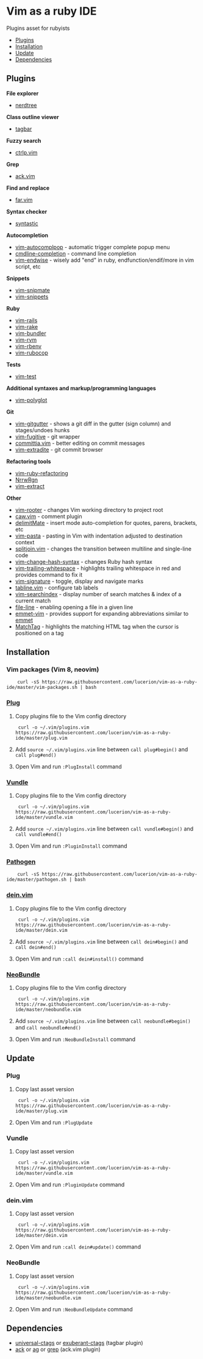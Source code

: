 # Vim as a ruby IDE

Plugins asset for rubyists

* [Plugins](#plugins)
* [Installation](#installation)
* [Update](#update)
* [Dependencies](#dependencies)


## Plugins

**File explorer**

* [nerdtree](https://github.com/scrooloose/nerdtree)

**Class outline viewer**

* [tagbar](https://github.com/majutsushi/tagbar)

**Fuzzy search**

* [ctrlp.vim](https://github.com/ctrlpvim/ctrlp.vim)

**Grep**

* [ack.vim](https://github.com/mileszs/ack.vim)

**Find and replace**

* [far.vim](https://github.com/brooth/far.vim)

**Syntax checker**

* [syntastic](https://github.com/scrooloose/syntastic)

**Autocompletion**

* [vim-autocomplpop](https://github.com/othree/vim-autocomplpop) - automatic trigger complete popup menu
* [cmdline-completion](http://www.vim.org/scripts/script.php?script_id=3531) - command line completion
* [vim-endwise](https://github.com/tpope/vim-endwise) - wisely add "end" in ruby, endfunction/endif/more in vim script, etc

**Snippets**

* [vim-snipmate](https://github.com/garbas/vim-snipmate)
* [vim-snippets](https://github.com/honza/vim-snippets)

**Ruby**

* [vim-rails](https://github.com/tpope/vim-rails)
* [vim-rake](https://github.com/tpope/vim-rake)
* [vim-bundler](https://github.com/tpope/vim-bundler)
* [vim-rvm](https://github.com/tpope/vim-rvm)
* [vim-rbenv](https://github.com/tpope/vim-rbenv)
* [vim-rubocop](https://github.com/ngmy/vim-rubocop)

**Tests**

* [vim-test](https://github.com/janko-m/vim-test)

**Additional syntaxes and markup/programming languages**

* [vim-polyglot](https://github.com/sheerun/vim-polyglot)

**Git**

* [vim-gitgutter](https://github.com/airblade/vim-gitgutter) - shows a git diff in the gutter (sign column) and stages/undoes hunks
* [vim-fugitive](https://github.com/tpope/vim-fugitive) - git wrapper
* [committia.vim](https://github.com/rhysd/committia.vim) - better editing on commit messages
* [vim-extradite](https://github.com/int3/vim-extradite) - git commit browser

**Refactoring tools**

* [vim-ruby-refactoring](https://github.com/ecomba/vim-ruby-refactoring)
* [NrrwRgn](https://github.com/chrisbra/NrrwRgn)
* [vim-extract](https://github.com/lucerion/vim-extract)

**Other**

* [vim-rooter](https://github.com/airblade/vim-rooter) - changes Vim working directory to project root
* [caw.vim](https://github.com/tyru/caw.vim) - comment plugin
* [delimitMate](https://github.com/Raimondi/delimitMate) - insert mode auto-completion for quotes, parens, brackets, etc
* [vim-pasta](https://github.com/sickill/vim-pasta) - pasting in Vim with indentation adjusted to destination context
* [splitjoin.vim](https://github.com/AndrewRadev/splitjoin.vim) - changes the transition between multiline and single-line code
* [vim-change-hash-syntax](https://github.com/ck3g/vim-change-hash-syntax) - changes Ruby hash syntax
* [vim-trailing-whitespace](https://github.com/bronson/vim-trailing-whitespace) - highlights trailing whitespace in red and provides command to fix it
* [vim-signature](https://github.com/kshenoy/vim-signature) - toggle, display and navigate marks
* [tabline.vim](https://github.com/mkitt/tabline.vim) - configure tab labels
* [vim-searchindex](https://github.com/google/vim-searchindex) - display number of search matches & index of a current match
* [file-line](https://github.com/bogado/file-line) - enabling opening a file in a given line
* [emmet-vim](https://github.com/mattn/emmet-vim) - provides support for expanding abbreviations similar to [emmet](http://emmet.io)
* [MatchTag](https://github.com/gregsexton/MatchTag) - highlights the matching HTML tag when the cursor is positioned on a tag


## Installation

### Vim packages (Vim 8, neovim)

        curl -sS https://raw.githubusercontent.com/lucerion/vim-as-a-ruby-ide/master/vim-packages.sh | bash

### [Plug](https://github.com/junegunn/vim-plug)

1. Copy plugins file to the Vim config directory

        curl -o ~/.vim/plugins.vim https://raw.githubusercontent.com/lucerion/vim-as-a-ruby-ide/master/plug.vim

2. Add `source ~/.vim/plugins.vim` line between `call plug#begin()` and `call plug#end()`

3. Open Vim and run `:PlugInstall` command

### [Vundle](https://github.com/VundleVim/Vundle.vim)

1. Copy plugins file to the Vim config directory

        curl -o ~/.vim/plugins.vim https://raw.githubusercontent.com/lucerion/vim-as-a-ruby-ide/master/vundle.vim

2. Add `source ~/.vim/plugins.vim` line between `call vundle#begin()` and `call vundle#end()`

3. Open Vim and run `:PluginInstall` command

### [Pathogen](https://github.com/tpope/vim-pathogen)

        curl -sS https://raw.githubusercontent.com/lucerion/vim-as-a-ruby-ide/master/pathogen.sh | bash

### [dein.vim](https://github.com/Shougo/dein.vim)

1. Copy plugins file to the Vim config directory

        curl -o ~/.vim/plugins.vim https://raw.githubusercontent.com/lucerion/vim-as-a-ruby-ide/master/dein.vim

2. Add `source ~/.vim/plugins.vim` line between `call dein#begin()` and `call dein#end()`

3. Open Vim and run `:call dein#install()` command

### [NeoBundle](https://github.com/Shougo/neobundle.vim)

1. Copy plugins file to the Vim config directory

        curl -o ~/.vim/plugins.vim https://raw.githubusercontent.com/lucerion/vim-as-a-ruby-ide/master/neobundle.vim

2. Add `source ~/.vim/plugins.vim` line between `call neobundle#begin()` and `call neobundle#end()`

3. Open Vim and run `:NeoBundleInstall` command


## Update

### Plug

1. Copy last asset version

        curl -o ~/.vim/plugins.vim https://raw.githubusercontent.com/lucerion/vim-as-a-ruby-ide/master/plug.vim

2. Open Vim and run `:PlugUpdate`

### Vundle

1. Copy last asset version

        curl -o ~/.vim/plugins.vim https://raw.githubusercontent.com/lucerion/vim-as-a-ruby-ide/master/vundle.vim

2. Open Vim and run `:PluginUpdate` command

### dein.vim

1. Copy last asset version

        curl -o ~/.vim/plugins.vim https://raw.githubusercontent.com/lucerion/vim-as-a-ruby-ide/master/dein.vim

2. Open Vim and run `:call dein#update()` command

### NeoBundle

1. Copy last asset version

        curl -o ~/.vim/plugins.vim https://raw.githubusercontent.com/lucerion/vim-as-a-ruby-ide/master/neobundle.vim

2. Open Vim and run `:NeoBundleUpdate` command


## Dependencies

* [universal-ctags](https://ctags.io) or [exuberant-ctags](http://ctags.sourceforge.net) (tagbar plugin)
* [ack](http://beyondgrep.com) or [ag](http://betterthanack.com) or [grep](https://www.gnu.org/savannah-checkouts/gnu/grep) (ack.vim plugin)
